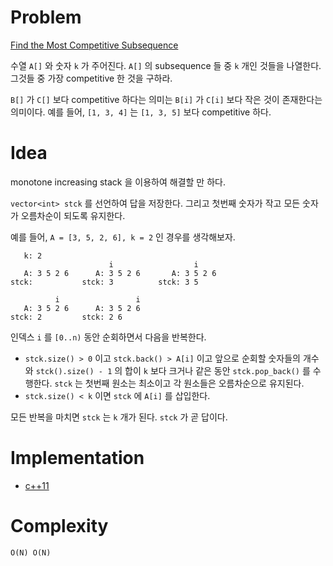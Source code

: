 # Problem

[Find the Most Competitive Subsequence](https://leetcode.com/problems/find-the-most-competitive-subsequence/)

수열 `A[]` 와 숫자 `k` 가 주어진다. `A[]` 의 subsequence 들 중 `k`
개인 것들을 나열한다. 그것들 중 가장 competitive 한 것을 구하라.

`B[]` 가 `C[]` 보다 competitive 하다는 의미는 `B[i]` 가 `C[i]` 보다
작은 것이 존재한다는 의미이다. 예를 들어, `[1, 3, 4]` 는 `[1, 3, 5]`
보다 competitive 하다.

# Idea

monotone increasing stack 을 이용하여 해결할 만 하다.

`vector<int> stck` 를 선언하여 답을 저장한다. 그리고 첫번째 숫자가
작고 모든 숫자가 오름차순이 되도록 유지한다.

예를 들어, `A = [3, 5, 2, 6], k = 2` 인 경우를 생각해보자.

```
   k: 2            
                      i                  i      
   A: 3 5 2 6      A: 3 5 2 6       A: 3 5 2 6
stck:           stck: 3          stck: 3 5       

          i                 i      
   A: 3 5 2 6      A: 3 5 2 6    
stck: 2         stck: 2 6         
```

인덱스 `i` 를 `[0..n)` 동안 순회하면서 다음을 반복한다.

* `stck.size() > 0` 이고 `stck.back() > A[i]` 이고 앞으로 순회할
  숫자들의 개수와 `stck().size() - 1` 의 합이 `k` 보다 크거나 같은
  동안 `stck.pop_back()` 를 수행한다. `stck` 는 첫번째 원소는 최소이고
  각 원소들은 오름차순으로 유지된다.
* `stck.size() < k` 이면 `stck` 에 `A[i]` 를 삽입한다.

모든 반복을 마치면 `stck` 는 `k` 개가 된다. `stck` 가 곧 답이다.

# Implementation

* [c++11](a.cpp)

# Complexity

```
O(N) O(N)
```

